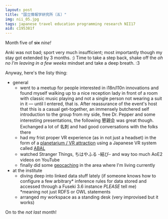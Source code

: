 ```yaml
---
layout: post
title: "国立情報学研究所〔五〕"
img: nii_05.jpg
tags: japanese travel education programming research NII17
aid: c195381f
---
```


Month five of <s>six</s> *nine!*

Anki was not bad; sport very much insufficient; most importantly though my stay got extended by 3 months. :) Time to take a step back, shake off the *oh no I'm leaving in a few weeks* mindset and take a deep breath. :3

Anyway, here's the listy thing:

* general
    * went to a meetup for people interested in i18n/l10n innovations and found myself walking up to a nice reception lady in front of a room with classic music playing and not a single person not wearing a suit in it — until I entered, that is. After reassurance of the event's host that this is a casual get-together, an immensely butchered self introduction to the group from my side, free Dr. Pepper and some interesting presentations, the following <span class="mixlang"><span class="swap" swap="informal get-together (in this context the informal part at a bar after the formal presentation part of the event)"><span class="inner">懇親会</span></span></span> was great though. Exchanged a lot of <span class="mixlang"><span class="swap" swap="business cards"><span class="inner">名刺</span></span></span> and had good conversations with the folks there
    * had my frist proper VR experience (as in not just a headset) in the form of a [planetarium / VR attraction](http://megastarjourney.com/about.html) using a Japanese VR system called [ABAL](https://www.abal.jp/)
    * watched Stranger Things, <span class="mixlang"><span class="swap" swap="the 3rd Chihayafuru movie"><span class="inner">ちはやふる -結び-</span></span></span> and way too much AoE2 videos on YouTube
    * finally did some [geocaching](/assets/img/blog/nii_add_07.jpg) in the area where I'm living currently
* at the institute
    * diving deep into linked data stuff lately (if someone knows how to configure a few arbitrary\* inference rules for data stored and accessed through a Fuseki 3.6 instance *PLEASE* tell me)<br>\*meaning not just RDFS or OWL statements
    * arranged my workspace as a standing desk (very improvised but it works)

On to the *not last* month!